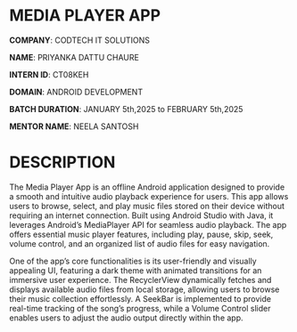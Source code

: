 # MEDIA PLAYER APP

**COMPANY**: CODTECH IT SOLUTIONS

**NAME**: PRIYANKA DATTU CHAURE

**INTERN ID**: CT08KEH

**DOMAIN**: ANDROID DEVELOPMENT

**BATCH DURATION**: JANUARY 5th,2025 to FEBRUARY 5th,2025

**MENTOR NAME**: NEELA SANTOSH

# DESCRIPTION
The Media Player App is an offline Android application designed to provide a smooth and intuitive audio playback experience for users. This app allows users to browse, select, and play music files stored on their device without requiring an internet connection. Built using Android Studio with Java, it leverages Android’s MediaPlayer API for seamless audio playback. The app offers essential music player features, including play, pause, skip, seek, volume control, and an organized list of audio files for easy navigation.

One of the app’s core functionalities is its user-friendly and visually appealing UI, featuring a dark theme with animated transitions for an immersive user experience. The RecyclerView dynamically fetches and displays available audio files from local storage, allowing users to browse their music collection effortlessly. A SeekBar is implemented to provide real-time tracking of the song’s progress, while a Volume Control slider enables users to adjust the audio output directly within the app.
